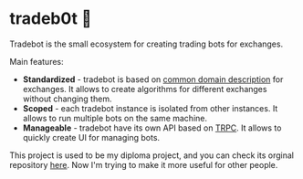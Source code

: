 # tradeb0t 🤖

Tradebot is the small ecosystem for creating trading bots for exchanges. 

Main features:
- **Standardized** - tradebot is based on [common domain description](/domain) for exchanges. It allows to create algorithms for different exchanges without changing them.
- **Scoped** - each tradebot instance is isolated from other instances. It allows to run multiple bots on the same machine.
- **Manageable** - tradebot have its own API based on [TRPC](https://trpc.io/). It allows to quickly create UI for managing bots.

This project is used to be my diploma project, and you can check its orginal repository [here](https://github.com/badlabs/tradebot-core). Now I'm trying to make it more useful for other people.


